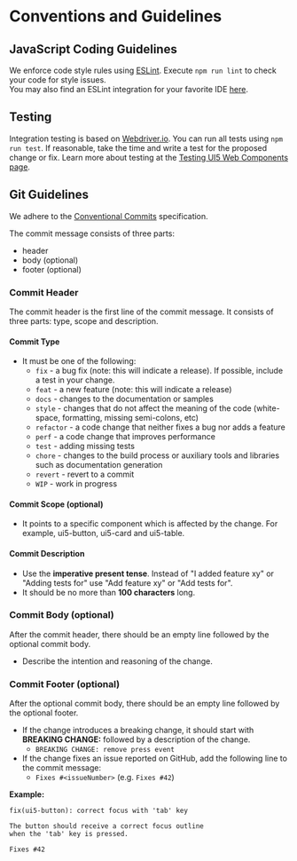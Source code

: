 # Conventions and Guidelines

## JavaScript Coding Guidelines
We enforce code style rules using [ESLint](https://eslint.org). Execute `npm run lint` to check your code for style issues.  
You may also find an ESLint integration for your favorite IDE [here](https://eslint.org/docs/user-guide/integrations).

## Testing
Integration testing is based on [Webdriver.io](https://webdriver.io/). You can run all tests using `npm run test`.
If reasonable, take the time and write a test for the proposed change or fix. Learn more about testing at the [Testing UI5 Web Components page](../4-development/10-testing.md).

## Git Guidelines

We adhere to the [Conventional Commits](https://conventionalcommits.org) specification.

The commit message consists of three parts:
- header
- body (optional)
- footer (optional)

### Commit Header
The commit header is the first line of the commit message. It consists of three parts: type, scope and description.

#### Commit Type
- It must be one of the following:
    + `fix` - a bug fix (note: this will indicate a release). If possible, include a test in your change.
    + `feat` - a new feature (note: this will indicate a release)
    + `docs` - changes to the documentation or samples
    + `style` - changes that do not affect the meaning of the code (white-space, formatting, missing semi-colons, etc)
    + `refactor` - a code change that neither fixes a bug nor adds a feature
    + `perf` - a code change that improves performance
    + `test` - adding missing tests
    + `chore` - changes to the build process or auxiliary tools and libraries such as documentation generation
    + `revert` - revert to a commit
    + `WIP` - work in progress

#### Commit Scope (optional)
- It points to a specific component which is affected by the change. For example, ui5-button, ui5-card and ui5-table.

#### Commit Description
- Use the **imperative present tense**. Instead of "I added feature xy" or "Adding tests for" use "Add feature xy" or "Add tests for".
- It should be no more than **100 characters** long.


### Commit Body (optional)
After the commit header, there should be an empty line followed by the optional commit body.
- Describe the intention and reasoning of the change.

### Commit Footer (optional)
After the optional commit body, there should be an empty line followed by the optional footer.
- If the change introduces a breaking change, it should start with **BREAKING CHANGE:** followed by a description of the change.
    + `BREAKING CHANGE: remove press event`
- If the change fixes an issue reported on GitHub, add the following line to the commit message:
    + `Fixes #<issueNumber>` (e.g. `Fixes #42`)


**Example:**

```
fix(ui5-button): correct focus with 'tab' key

The button should receive a correct focus outline
when the 'tab' key is pressed.

Fixes #42
```
